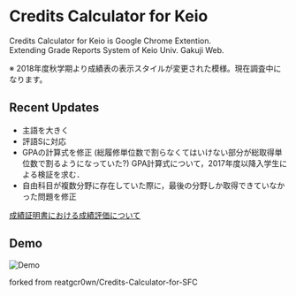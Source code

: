 # Credits Calculator for Keio
Credits Calculator for Keio is Google Chrome Extention.  
Extending Grade Reports System of Keio Univ. Gakuji Web.

※  2018年度秋学期より成績表の表示スタイルが変更された模様。現在調査中になります。

## Recent Updates
- 主語を大きく
- 評語Sに対応
- GPAの計算式を修正 (総履修単位数で割らなくてはいけない部分が総取得単位数で割るようになっていた?)
  GPA計算式について，2017年度以降入学生による検証を求む．
- 自由科目が複数分野に存在していた際に，最後の分野しか取得できていなかった問題を修正

[成績証明書における成績評価について](http://www.gakuji.keio.ac.jp/academic/shoumei/grading_system.html)
## Demo
![Demo](img/ss.png)

forked from reatgcr0wn/Credits-Calculator-for-SFC
